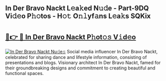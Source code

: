 ## In Der Bravo Nackt L𝚎a𝚔ed N𝚞𝚍e - Part-9DQ Vi𝚍𝚎o P𝚑𝚘tos - H𝚘𝚝 O𝚗𝚕yf𝚊ns L𝚎a𝚔s SQKix

# <h2><a href="http://kfea0p.oniu.top/?m=In+Der+Bravo+Nackt">🔗👉 🔴 In Der Bravo Nackt P𝚑ot𝚘𝚜 V𝚒d𝚎o</a></h2>

[![In Der Bravo Nackt Nu𝚍e𝚜](https://i.imgur.com/0qMVB7G.gif)](http://kfea0p.oniu.top/?m=In+Der+Bravo+Nackt)
Social media influencer In Der Bravo Nackt, celebrated for sharing dance and lifestyle information, consisting of presentations and blogs. Visionary architect In Der Bravo Nackt, famed for their groundbreaking designs and commitment to creating beautiful and functional spaces.  
